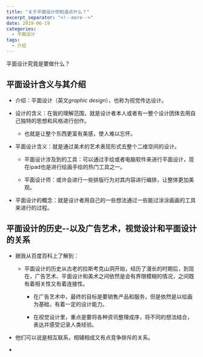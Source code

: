 ```yaml
---
title: "关于平面设计你知道点什么？"
excerpt_separator: "<!--more-->"
date: 2019-06-19
categories:
  - 平面设计
tags:
  - 介绍
---
```


平面设计究竟是要做什么？

<!--more-->

## 平面设计含义与其介绍

* 介绍：平面设计（英文*graphic design*），也称为视觉传达设计。

* 设计的含义：在我的理解范围，就是设计者本人或者有一整个设计团体去用自己独特的思想和风格进行创作。

    * 也就是让整个东西更富有美感，使人难以忘怀。

* 平面设计含义：就是通过美术的艺术表现形式去整个二维空间的设计。

     * 平面设计涉及到的工具：可以通过手绘或者电脑软件来进行平面设计，现在ipad也是进行绘画手绘的热门工具之一。

     * 平面设计师：或许会进行一些排版行为对其内容进行编排，让整体更加美观。

* 平面设计的概念：就是设计者用自己的一些想法通过一些能过涂涂画画的工具来进行的过程。

## 平面设计的历史--以及广告艺术，视觉设计和平面设计的关系

*  据我从百度百科上了解到：

     * 平面设计的历史从古老的拉斯考克山洞开始，经历了漫长的时期后，到现在，广告艺术、平面设计和美术之间依然是会有界限模糊的情况，之间既有着相关性又有着连接性。
           
          * 在广告艺术中，最终的目标是要销售产品和服务，但是依然是以绘画为基础，有着一定的设计能力。
           
          * 在视觉设计里，重点是要将各种资讯整理成序，将不同的想法结合，表达并感受记录人类经验。
           
* 他们可以说是相互联系，相辅相成又有点竞争排斥的关系。
* 